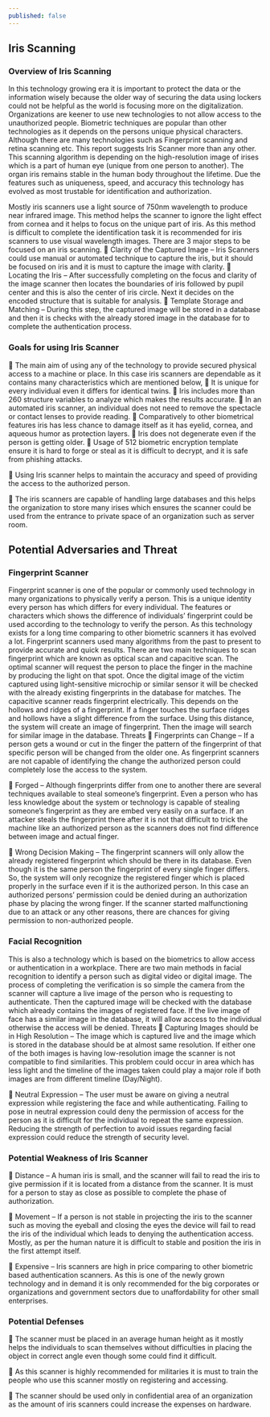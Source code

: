 ```yaml
---
published: false
---
```

## Iris Scanning
### Overview of Iris Scanning
In this technology growing era it is important to protect the data or the information wisely because the older way of securing the data using lockers could not be helpful as the world is focusing more on the digitalization. Organizations are keener to use new technologies to not allow access to the unauthorized people. Biometric techniques are popular than other technologies as it depends on the persons unique physical characters. Although there are many technologies such as Fingerprint scanning and retina scanning etc. This report suggests Iris Scanner more than any other. This scanning algorithm is depending on the high-resolution image of irises which is a part of human eye (unique from one person to another). The organ iris remains stable in the human body throughout the lifetime. Due the features such as uniqueness, speed, and accuracy this technology has evolved as most trustable for identification and authorization. 
   
Mostly iris scanners use a light source of 750nm wavelength to produce near infrared image. This method helps the scanner to ignore the light effect from cornea and it helps to focus on the unique part of iris. As this method is difficult to complete the identification task it is recommended for iris scanners to use visual wavelength images. There are 3 major steps to be focused on an iris scanning. 
	Clarity of the Captured Image – Iris Scanners could use manual or automated technique to capture the iris, but it should be focused on iris and it is must to capture the image with clarity. 
	Locating the Iris – After successfully completing on the focus and clarity of the image scanner then locates the boundaries of iris followed by pupil center and this is also the center of iris circle. Next it decides on the encoded structure that is suitable for analysis. 
	Template Storage and Matching – During this step, the captured image will be stored in a database and then it is checks with the already stored image in the database for to complete the authentication process. 
  
### Goals for using Iris Scanner
	The main aim of using any of the technology to provide secured physical access to a machine or place. In this case iris scanners are dependable as it contains many characteristics which are mentioned below,
	It is unique for every individual even it differs for identical twins.
	Iris includes more than 260 structure variables to analyze which makes the results accurate. 
	In an automated iris scanner, an individual does not need to remove the spectacle or contact lenses to provide reading. 
	Comparatively to other biometrical features iris has less chance to damage itself as it has eyelid, cornea, and aqueous humor as protection layers. 
	Iris does not degenerate even if the person is getting older. 
	Usage of 512 biometric encryption template ensure it is hard to forge or steal as it is difficult to decrypt, and it is safe from phishing attacks.  

	Using Iris scanner helps to maintain the accuracy and speed of providing the access to the authorized person.

	The iris scanners are capable of handling large databases and this helps the organization to store many irises which ensures the scanner could be used from the entrance to private space of an organization such as server room. 

 
 

## Potential Adversaries and Threat
### Fingerprint Scanner
Fingerprint scanner is one of the popular or commonly used technology in many organizations to physically verify a person. This is a unique identity every person has which differs for every individual. The features or characters which shows the difference of individuals’ fingerprint could be used according to the technology to verify the person. As this technology exists for a long time comparing to other biometric scanners it has evolved a lot. Fingerprint scanners used many algorithms from the past to present to provide accurate and quick results. There are two main techniques to scan fingerprint which are known as optical scan and capacitive scan. The optimal scanner will request the person to place the finger in the machine by producing the light on that spot. Once the digital image of the victim captured using light-sensitive microchip or similar sensor it will be checked with the already existing fingerprints in the database for matches. The capacitive scanner reads fingerprint electrically. This depends on the hollows and ridges of a fingerprint. If a finger touches the surface ridges and hollows have a slight difference from the surface. Using this distance, the system will create an image of fingerprint. Then the image will search for similar image in the database. 
Threats 
	Fingerprints can Change – If a person gets a wound or cut in the finger the pattern of the fingerprint of that specific person will be changed from the older one. As fingerprint scanners are not capable of identifying the change the authorized person could completely lose the access to the system. 

	Forged – Although fingerprints differ from one to another there are several techniques available to steal someone’s fingerprint. Even a person who has less knowledge about the system or technology is capable of stealing someone’s fingerprint as they are embed very easily on a surface. If an attacker steals the fingerprint there after it is not that difficult to trick the machine like an authorized person as the scanners does not find difference between image and actual finger. 

	Wrong Decision Making – The fingerprint scanners will only allow the already registered fingerprint which should be there in its database. Even though it is the same person the fingerprint of every single finger differs. So, the system will only recognize the registered finger which is placed properly in the surface even if it is the authorized person. In this case an authorized persons’ permission could be denied during an authorization phase by placing the wrong finger. If the scanner started malfunctioning due to an attack or any other reasons, there are chances for giving permission to non-authorized people.    

### Facial Recognition
This is also a technology which is based on the biometrics to allow access or authentication in a workplace. There are two main methods in facial recognition to identify a person such as digital video or digital image. The process of completing the verification is so simple the camera from the scanner will capture a live image of the person who is requesting to authenticate. Then the captured image will be checked with the database which already contains the images of registered face. If the live image of face has a similar image in the database, it will allow access to the individual otherwise the access will be denied.
Threats 
	Capturing Images should be in High Resolution – The image which is captured live and the image which is stored in the database should be at almost same resolution. If either one of the both images is having low-resolution image the scanner is not compatible to find similarities. This problem could occur in area which has less light and the timeline of the images taken could play a major role if both images are from different timeline (Day/Night).         

	Neutral Expression – The user must be aware on giving a neutral expression while registering the face and while authenticating. Failing to pose in neutral expression could deny the permission of access for the person as it is difficult for the individual to repeat the same expression. Reducing the strength of perfection to avoid issues regarding facial expression could reduce the strength of security level.     

### Potential Weakness of Iris Scanner
	Distance – A human iris is small, and the scanner will fail to read the iris to give permission if it is located from a distance from the scanner. It is must for a person to stay as close as possible to complete the phase of authorization. 

	Movement – If a person is not stable in projecting the iris to the scanner such as moving the eyeball and closing the eyes the device will fail to read the iris of the individual which leads to denying the authentication access. Mostly, as per the human nature it is difficult to stable and position the iris in the first attempt itself. 

	Expensive – Iris scanners are high in price comparing to other biometric based authentication scanners. As this is one of the newly grown technology and in demand it is only recommended for the big corporates or organizations and government sectors due to unaffordability for other small enterprises. 
                            
### Potential Defenses
	The scanner must be placed in an average human height as it mostly helps the individuals to scan themselves without difficulties in placing the object in correct angle even though some could find it difficult. 

	As this scanner is highly recommended for militaries it is must to train the people who use this scanner mostly on registering and accessing. 

	The scanner should be used only in confidential area of an organization as the amount of iris scanners could increase the expenses on hardware.   
